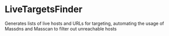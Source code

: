 # LiveTargetsFinder
Generates lists of live hosts and URLs for targeting, automating the usage of Massdns and Masscan to filter out unreachable hosts
